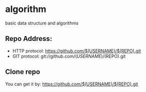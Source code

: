 # algorithm
basic data structure and algorithms

## Repo Address:

* HTTP protocol: https://github.com/$(USERNAME)/$(REPO).git
* GIT protocol: git://github.com/$(USERNAME)/$(REPO).git

## Clone repo

You can get it by:
https://github.com/$(USERNAME)/$(REPO).git
